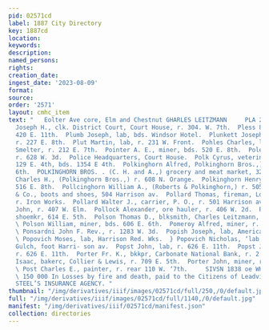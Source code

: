 ```yaml
---
pid: 02571cd
label: 1887 City Directory
key: 1887cd
location: 
keywords: 
description: 
named_persons: 
rights: 
creation_date: 
ingest_date: '2023-08-09'
format: 
source: 
order: '2571'
layout: cmhc_item
text: "   Eolter Ave core, Elm and Chestnut GHARLES LEITZMANN     PLA 219 POS | Playter
  Joseph H., clk. District Court, Court House, r. 304. W. 7th.  Pless 8., lab, r.
  420 E. 11th.  Plumb Joseph, lab, bds. Windsor Hotel.  Plunkett Joseph, engineer,
  r. 227 E. 8th.  Plut Martin, lab, r. 231 W. Front.  Pohles Charles, lab, La Plata
  Smelter, r. 212 E. 7th.  Pointer A. E., miner, bds. 520 E. 8th.  Pole Charles, lab,
  r. 628 W. 3d.  Police Headquarters, Court House.  Polk Cyrus, veterinary surgeon,
  129 E. 4th, bds. 1354 E 4th.  Polkinghorn Alfred, Polkinghorn Bros.,) r. 322 E.
  6th.  POLKINGHORN BROS. . (C. H. and A.,) grocery and meat market, 322 E. 6th.  Polkinghorn
  Charles H., (Polkinghorn Bros.,) r. 608 N. Orange.  Polkinghorn Henry, miner, r.
  516 E. 8th.  Pollcinghorn William A., (Roberts & Polkinghorn,) r. 505  5th  Polkinghorn
  & Co., boots and shoes, 504 Harrison av.  Pollard Thomas, fireman, Louisville Mine,
  r. Iron Works.  Pollard Walter J., carrier, P. O., r. 501 Harrison av.  Pollett
  John, r. 407 W. Elm.  Pollock Alexander, ore hauler, r. 406 W. 2d.  Pollock George,
  shoemkr, 614 E. 5th.  Polson Thomas D., blksmith, Charles Leitzmann, r. 313 W. Chestnut.
  \ Polson William, miner, bds. 606 E. 6th.  Pomeroy Alfred, miner, r. 217 W. 5th.
  \ Ponsardni John F. Rev., r. 1283 W. 3d.  Popish Joseph, lab, American Smelter.
  \ Popovich Moses, lab, Harrison Red. Wks.  } Popovich Nicholas, ‘lab, r. California
  Gulch, foot Harri- son av.  Popst John, lab, r. 626 E. 11th.  Popst John, jr., lab,
  r. 626 E. 11th.  Porter Fr. K., bkkpr, Carbonate National Bank, r. 2 Chicago  Porter
  Isaac, bakerc, Collier & Lewis, r. 709 E. 5th.  Porter John, miner, r. 611 E. 5th.
  \ Post Charles E., painter, r. rear 110 W. ‘7th.     SIVSN 1838 oe WHINE * NOSTEN
  \ 150 000 In Losses by fire and death, paid to the Citizens of Leadville by NED
  STEEL’S INSURANCE AGENCY. "
thumbnail: "/img/derivatives/iiif/images/02571cd/full/250,/0/default.jpg"
full: "/img/derivatives/iiif/images/02571cd/full/1140,/0/default.jpg"
manifest: "/img/derivatives/iiif/02571cd/manifest.json"
collection: directories
---
```

